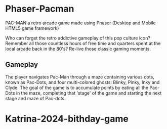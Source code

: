 # Phaser-Pacman
PAC-MAN a retro arcade game made using Phaser (Desktop and Mobile HTML5 game framework)

Who can forget the retro addictive gameplay of this pop culture icon? Remember all those countless hours of free time and quarters spent at the local arcade back in the 80's? Re-live those classic gaming moments.

## Gameplay
The player navigates Pac-Man through a maze containing various dots, known as Pac-Dots, and four multi-colored ghosts: Blinky, Pinky, Inky and Clyde. The goal of the game is to accumulate points by eating all the Pac-Dots in the maze, completing that 'stage' of the game and starting the next stage and maze of Pac-dots.
# Katrina-2024-bithday-game
